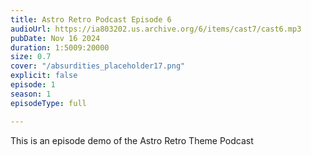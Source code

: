 ```yaml
---
title: Astro Retro Podcast Episode 6 
audioUrl: https://ia803202.us.archive.org/6/items/cast7/cast6.mp3
pubDate: Nov 16 2024
duration: 1:5009:20000
size: 0.7
cover: "/absurdities_placeholder17.png"
explicit: false
episode: 1
season: 1
episodeType: full

---
```

This is an episode demo of the Astro Retro Theme Podcast
